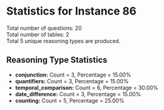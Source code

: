 # Statistics for Instance 86<br/>
Total number of questions: 20<br/>
Total number of tables: 2<br/>
Total 5 unique reasoning types are produced.<br/>
## Reasoning Type Statistics<br/>
- **conjunction:** Count = 3, Percentage = 15.00%<br/>
- **quantifiers:** Count = 3, Percentage = 15.00%<br/>
- **temporal_comparison:** Count = 6, Percentage = 30.00%<br/>
- **date_difference:** Count = 3, Percentage = 15.00%<br/>
- **counting:** Count = 5, Percentage = 25.00%<br/>
